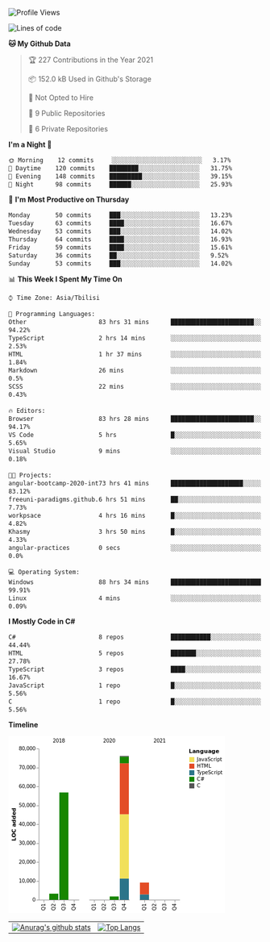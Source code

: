 <!--START_SECTION:waka-->
![Profile Views](http://img.shields.io/badge/Profile%20Views-123-blue)

![Lines of code](https://img.shields.io/badge/From%20Hello%20World%20I%27ve%20Written-146909%20lines%20of%20code-blue)

**🐱 My Github Data** 

> 🏆 227 Contributions in the Year 2021
 > 
> 📦 152.0 kB Used in Github's Storage 
 > 
> 🚫 Not Opted to Hire
 > 
> 📜 9 Public Repositories 
 > 
> 🔑 6 Private Repositories  
 > 
**I'm a Night 🦉** 

```text
🌞 Morning    12 commits     ░░░░░░░░░░░░░░░░░░░░░░░░░   3.17% 
🌆 Daytime    120 commits    ████████░░░░░░░░░░░░░░░░░   31.75% 
🌃 Evening    148 commits    █████████░░░░░░░░░░░░░░░░   39.15% 
🌙 Night      98 commits     ██████░░░░░░░░░░░░░░░░░░░   25.93%

```
📅 **I'm Most Productive on Thursday** 

```text
Monday       50 commits     ███░░░░░░░░░░░░░░░░░░░░░░   13.23% 
Tuesday      63 commits     ████░░░░░░░░░░░░░░░░░░░░░   16.67% 
Wednesday    53 commits     ███░░░░░░░░░░░░░░░░░░░░░░   14.02% 
Thursday     64 commits     ████░░░░░░░░░░░░░░░░░░░░░   16.93% 
Friday       59 commits     ████░░░░░░░░░░░░░░░░░░░░░   15.61% 
Saturday     36 commits     ██░░░░░░░░░░░░░░░░░░░░░░░   9.52% 
Sunday       53 commits     ███░░░░░░░░░░░░░░░░░░░░░░   14.02%

```


📊 **This Week I Spent My Time On** 

```text
⌚︎ Time Zone: Asia/Tbilisi

💬 Programming Languages: 
Other                    83 hrs 31 mins      ███████████████████████░░   94.22% 
TypeScript               2 hrs 14 mins       ░░░░░░░░░░░░░░░░░░░░░░░░░   2.53% 
HTML                     1 hr 37 mins        ░░░░░░░░░░░░░░░░░░░░░░░░░   1.84% 
Markdown                 26 mins             ░░░░░░░░░░░░░░░░░░░░░░░░░   0.5% 
SCSS                     22 mins             ░░░░░░░░░░░░░░░░░░░░░░░░░   0.43%

🔥 Editors: 
Browser                  83 hrs 28 mins      ███████████████████████░░   94.17% 
VS Code                  5 hrs               █░░░░░░░░░░░░░░░░░░░░░░░░   5.65% 
Visual Studio            9 mins              ░░░░░░░░░░░░░░░░░░░░░░░░░   0.18%

🐱‍💻 Projects: 
angular-bootcamp-2020-int73 hrs 41 mins      ████████████████████░░░░░   83.12% 
freeuni-paradigms.github.6 hrs 51 mins       ██░░░░░░░░░░░░░░░░░░░░░░░   7.73% 
workpsace                4 hrs 16 mins       █░░░░░░░░░░░░░░░░░░░░░░░░   4.82% 
Khasmy                   3 hrs 50 mins       █░░░░░░░░░░░░░░░░░░░░░░░░   4.33% 
angular-practices        0 secs              ░░░░░░░░░░░░░░░░░░░░░░░░░   0.0%

💻 Operating System: 
Windows                  88 hrs 34 mins      █████████████████████████   99.91% 
Linux                    4 mins              ░░░░░░░░░░░░░░░░░░░░░░░░░   0.09%

```

**I Mostly Code in C#** 

```text
C#                       8 repos             ███████████░░░░░░░░░░░░░░   44.44% 
HTML                     5 repos             ███████░░░░░░░░░░░░░░░░░░   27.78% 
TypeScript               3 repos             ████░░░░░░░░░░░░░░░░░░░░░   16.67% 
JavaScript               1 repo              █░░░░░░░░░░░░░░░░░░░░░░░░   5.56% 
C                        1 repo              █░░░░░░░░░░░░░░░░░░░░░░░░   5.56%

```


**Timeline**

![Chart not found](https://raw.githubusercontent.com/LukeSamkharadze/LukeSamkharadze/main/charts/bar_graph.png) 


<!--END_SECTION:waka-->

|||
| ------------- |:-------------:|
| [![Anurag's github stats](https://github-readme-stats.vercel.app/api?username=LukeSamkharadze&count_private=true&theme=dark&show_icons=true&custom_title=Github%20Stats)](https://github.com/anuraghazra/github-readme-stats) | [![Top Langs](https://github-readme-stats.vercel.app/api/top-langs/?username=LukeSamkharadze&theme=dark&langs_count=9&custom_title=Repositories)](https://github.com/anuraghazra/github-readme-stats)|

<!--
[![Anurag's github stats](https://github-readme-stats.vercel.app/api?username=LukeSamkharadze&count_private=true&theme=dark&show_icons=true&custom_title=Github%20Stats)](https://github.com/anuraghazra/github-readme-stats)
[![willianrod's wakatime stats](https://github-readme-stats.vercel.app/api/wakatime?username=LukeSamkharadze&theme=dark&langs_count=9&custom_title=Weekly%20Stats)](https://github.com/anuraghazra/github-readme-stats)
[![Top Langs](https://github-readme-stats.vercel.app/api/top-langs/?username=LukeSamkharadze&theme=dark&langs_count=9&custom_title=Repositories)](https://github.com/anuraghazra/github-readme-stats)
-->

